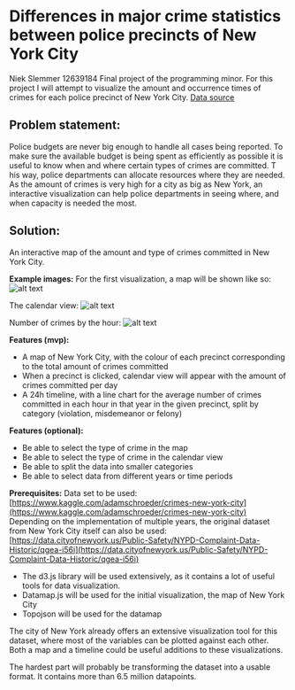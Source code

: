 Differences in major crime statistics between police precincts of New York City
=======
Niek Slemmer 12639184
Final project of the programming minor. For this project I will attempt to visualize the amount and
occurrence times of crimes for each police precinct of New York City.
[Data source](https://www.kaggle.com/adamschroeder/crimes-new-york-city)
## Problem statement:
Police budgets are never big enough to handle all cases being reported.
To make sure the available budget is being spent as efficiently as possible it
is useful to know when and where certain types of crimes are committed. T
his way, police departments can allocate resources where they are needed.
As the amount of crimes is very high for a city as big as New York,
an interactive visualization can help police departments in seeing where,
and when capacity is needed the most.

## Solution:
An interactive map of the amount and type of crimes committed in New York City.

**Example images:**
For the first visualization, a map will be shown like so:
![alt text](https://media2.govtech.com/images/940*443/NYC_CrimeMap.jpg "NYC crime map")

The calendar view:
![alt text](https://sites.google.com/site/e90e50charts/_/rsrc/1371221453897/home/Calendar_view.png "Crimes committed per day")

Number of crimes by the hour:
![alt text](https://minimaxir.com/img/sf-arrest-map/ssi-crime-1.png "Crimes by time of day")


**Features (mvp):**
* A map of New York City, with the colour of each precinct corresponding to the total amount of crimes committed
* When a precinct is clicked, calendar view will appear with the amount of crimes committed per day
* A 24h timeline, with a line chart for the average number of crimes committed in each hour
in that year in the given precinct, split by category (violation, misdemeanor or felony)

**Features (optional):**
* Be able to select the type of crime in the map
* Be able to select the type of crime in the calendar view
* Be able to split the data into smaller categories
* Be able to select data from different years or time periods

**Prerequisites:**
Data set to be used: [https://www.kaggle.com/adamschroeder/crimes-new-york-city](https://www.kaggle.com/adamschroeder/crimes-new-york-city)
Depending on the implementation of multiple years, the original dataset from New York City itself can also be used: [https://data.cityofnewyork.us/Public-Safety/NYPD-Complaint-Data-Historic/qgea-i56i](https://data.cityofnewyork.us/Public-Safety/NYPD-Complaint-Data-Historic/qgea-i56i)

* The d3.js library will be used extensively, as it contains a lot of useful tools for
data visualization.
* Datamap.js will be used for the initial visualization, the map of New York City
* Topojson will be used for the datamap

The city of New York already offers an extensive visualization tool for this dataset,
where most of the variables can be plotted against each other.
Both a map and a timeline could be useful additions to these visualizations.

The hardest part will probably be transforming the dataset into a usable format.
It contains more than 6.5 million datapoints.
